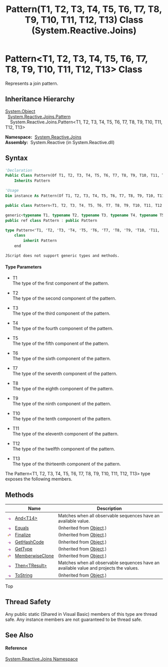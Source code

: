 ﻿---
title: Pattern(T1, T2, T3, T4, T5, T6, T7, T8, T9, T10, T11, T12, T13) Class (System.Reactive.Joins)
TOCTitle: Pattern(T1, T2, T3, T4, T5, T6, T7, T8, T9, T10, T11, T12, T13) Class
ms:assetid: T:System.Reactive.Joins.Pattern`13
ms:mtpsurl: https://msdn.microsoft.com/en-us/library/Hh229423(v=VS.103)
ms:contentKeyID: 36068840
ms.date: 06/28/2011
mtps_version: v=VS.103
f1_keywords:
- System.Reactive.Joins.Pattern`13
dev_langs:
- CSharp
- JScript
- VB
- FSharp
- c++
---

# Pattern\<T1, T2, T3, T4, T5, T6, T7, T8, T9, T10, T11, T12, T13\> Class

Represents a join pattern.

## Inheritance Hierarchy

[System.Object](https://msdn.microsoft.com/en-us/library/e5kfa45b)  
  [System.Reactive.Joins.Pattern](hh229921\(v=vs.103\).md)  
    System.Reactive.Joins.Pattern\<T1, T2, T3, T4, T5, T6, T7, T8, T9, T10, T11, T12, T13\>  

**Namespace:**  [System.Reactive.Joins](hh211841\(v=vs.103\).md)  
**Assembly:**  System.Reactive (in System.Reactive.dll)

## Syntax

``` vb
'Declaration
Public Class Pattern(Of T1, T2, T3, T4, T5, T6, T7, T8, T9, T10, T11, T12, T13) _
    Inherits Pattern
```

``` vb
'Usage
Dim instance As Pattern(Of T1, T2, T3, T4, T5, T6, T7, T8, T9, T10, T11, T12, T13)
```

``` csharp
public class Pattern<T1, T2, T3, T4, T5, T6, T7, T8, T9, T10, T11, T12, T13> : Pattern
```

``` c++
generic<typename T1, typename T2, typename T3, typename T4, typename T5, typename T6, typename T7, typename T8, typename T9, typename T10, typename T11, typename T12, typename T13>
public ref class Pattern : public Pattern
```

``` fsharp
type Pattern<'T1, 'T2, 'T3, 'T4, 'T5, 'T6, 'T7, 'T8, 'T9, 'T10, 'T11, 'T12, 'T13> =  
    class
        inherit Pattern
    end
```

``` jscript
JScript does not support generic types and methods.
```

#### Type Parameters

  - T1  
    The type of the first component of the pattern.

<!-- end list -->

  - T2  
    The type of the second component of the pattern.

<!-- end list -->

  - T3  
    The type of the third component of the pattern.

<!-- end list -->

  - T4  
    The type of the fourth component of the pattern.

<!-- end list -->

  - T5  
    The type of the fifth component of the pattern.

<!-- end list -->

  - T6  
    The type of the sixth component of the pattern.

<!-- end list -->

  - T7  
    The type of the seventh component of the pattern.

<!-- end list -->

  - T8  
    The type of the eighth component of the pattern.

<!-- end list -->

  - T9  
    The type of the ninth component of the pattern.

<!-- end list -->

  - T10  
    The type of the tenth component of the pattern.

<!-- end list -->

  - T11  
    The type of the eleventh component of the pattern.

<!-- end list -->

  - T12  
    The type of the twelfth component of the pattern.

<!-- end list -->

  - T13  
    The type of the thirteenth component of the pattern.

The Pattern\<T1, T2, T3, T4, T5, T6, T7, T8, T9, T10, T11, T12, T13\> type exposes the following members.

## Methods

<table>
<thead>
<tr class="header">
<th> </th>
<th>Name</th>
<th>Description</th>
</tr>
</thead>
<tbody>
<tr class="odd">
<td><img src="images\Hh303103.pubmethod(en-us,VS.103).gif" title="Public method" alt="Public method" /></td>
<td><a href="https://msdn.microsoft.com/en-us/library/m:system.reactive.joins.pattern%6013.and%60%601(system.iobservable%7b%60%600%7d)(v=VS.103)">And&lt;T14&gt;</a></td>
<td>Matches when all observable sequences have an available value.</td>
</tr>
<tr class="even">
<td><img src="images\Hh303103.pubmethod(en-us,VS.103).gif" title="Public method" alt="Public method" /></td>
<td><a href="https://msdn.microsoft.com/en-us/library/m:system.object.equals(system.object)(v=VS.103)">Equals</a></td>
<td>(Inherited from <a href="https://msdn.microsoft.com/en-us/library/e5kfa45b">Object</a>.)</td>
</tr>
<tr class="odd">
<td><img src="images\Hh303103.protmethod(en-us,VS.103).gif" title="Protected method" alt="Protected method" /></td>
<td><a href="https://msdn.microsoft.com/en-us/library/4k87zsw7">Finalize</a></td>
<td>(Inherited from <a href="https://msdn.microsoft.com/en-us/library/e5kfa45b">Object</a>.)</td>
</tr>
<tr class="even">
<td><img src="images\Hh303103.pubmethod(en-us,VS.103).gif" title="Public method" alt="Public method" /></td>
<td><a href="https://msdn.microsoft.com/en-us/library/zdee4b3y">GetHashCode</a></td>
<td>(Inherited from <a href="https://msdn.microsoft.com/en-us/library/e5kfa45b">Object</a>.)</td>
</tr>
<tr class="odd">
<td><img src="images\Hh303103.pubmethod(en-us,VS.103).gif" title="Public method" alt="Public method" /></td>
<td><a href="https://msdn.microsoft.com/en-us/library/dfwy45w9">GetType</a></td>
<td>(Inherited from <a href="https://msdn.microsoft.com/en-us/library/e5kfa45b">Object</a>.)</td>
</tr>
<tr class="even">
<td><img src="images\Hh303103.protmethod(en-us,VS.103).gif" title="Protected method" alt="Protected method" /></td>
<td><a href="https://msdn.microsoft.com/en-us/library/57ctke0a">MemberwiseClone</a></td>
<td>(Inherited from <a href="https://msdn.microsoft.com/en-us/library/e5kfa45b">Object</a>.)</td>
</tr>
<tr class="odd">
<td><img src="images\Hh303103.pubmethod(en-us,VS.103).gif" title="Public method" alt="Public method" /></td>
<td><a href="https://msdn.microsoft.com/en-us/library/m:system.reactive.joins.pattern%6013.then%60%601(system.func%7b%600%2c%601%2c%602%2c%603%2c%604%2c%605%2c%606%2c%607%2c%608%2c%609%2c%6010%2c%6011%2c%6012%2c%60%600%7d)(v=VS.103)">Then&lt;TResult&gt;</a></td>
<td>Matches when all observable sequences have an available value and projects the values.</td>
</tr>
<tr class="even">
<td><img src="images\Hh303103.pubmethod(en-us,VS.103).gif" title="Public method" alt="Public method" /></td>
<td><a href="https://msdn.microsoft.com/en-us/library/7bxwbwt2">ToString</a></td>
<td>(Inherited from <a href="https://msdn.microsoft.com/en-us/library/e5kfa45b">Object</a>.)</td>
</tr>
</tbody>
</table>

Top

## Thread Safety

Any public static (Shared in Visual Basic) members of this type are thread safe. Any instance members are not guaranteed to be thread safe.

## See Also

#### Reference

[System.Reactive.Joins Namespace](hh211841\(v=vs.103\).md)

